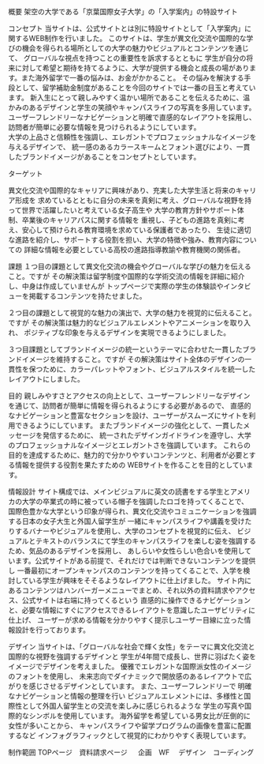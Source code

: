概要
架空の大学である「京葉国際女子大学」の「入学案内」の特設サイト

コンセプト
当サイトは、公式サイトとは別に特設サイトとして「入学案内」に関するWEB制作を行いました。
このサイトは、学生が異文化交流や国際的な学びの機会を得られる場所としての大学の魅力やビジュアルとコンテンツを通じて、
グローバルな視点を持つことの重要性を訴求するとともに
学生が自分の将来に対して希望と期待を持てるように、大学が提供する機会と成長の場があります。また海外留学で一番の悩みは、お金がかかること。
その悩みを解決する手段として、留学補助金制度があることを今回のサイトでは一番の目玉と考えています。
新入生にとって親しみやすく温かい場所であることを伝えるために、温かみのあるデザインと学生の笑顔やキャンパスライフの写真を多用しています。
ユーザーフレンドリーなナビゲーションと明確で直感的なレイアウトを採用し、訪問者が簡単に必要な情報を見つけられるようにしています。		
大学の上品さと信頼性を強調し、エレガントでプロフェッショナルなイメージを与えるデザインで、
統一感のあるカラースキームとフォント選びにより、一貫したブランドイメージがあることをコンセプトとしています。


ターゲット

異文化交流や国際的なキャリアに興味があり、充実した大学生活と将来のキャリア形成を
求めているとともに自分の未来を真剣に考え、グローバルな視野を持って世界で活躍したいと考えている女子高生や
大学の教育方針やサポート体制、卒業後のキャリアパスに関する情報を
重視し、子どもの進路を真剣に考え、安心して預けられる教育環境を求めている保護者であったり、
生徒に適切な進路を紹介し、サポートする役割を担い、大学の特徴や強み、教育内容についての
詳細な情報を必要としている高校の進路指導教諭や教育機関の関係者。	
	

課題
１つ目の課題として異文化交流の機会やグローバルな学びの魅力を伝えること。ですが
その解決策は留学制度や国際的な学術交流の情報を詳細に紹介し、中身は作成していませんが
トップページで実際の学生の体験談やインタビューを掲載するコンテンツを持たせました。


２つ目の課題として視覚的な魅力の演出で、大学の魅力を視覚的に伝えること。ですが
その解決策は魅力的なビジュアルエレメントやアニメーションを取り入れ、
ポジティブな印象を与えるデザインを実現できるようにしました。

３つ目課題としてブランドイメージの統一というテーマに合わせた一貫したブランドイメージを維持すること。ですが
その解決策はサイト全体のデザインの一貫性を保つために、カラーパレットやフォント、ビジュアルスタイルを統一したレイアウトにしました。


目的
親しみやすさとアクセスの向上として、ユーザーフレンドリーなデザインを通じて、訪問者が簡単に情報を得られるようにする必要があるので、
直感的なナビゲーションと豊富なセクションを設け、ユーザーがスムーズにサイトを利用できるようにしています。
またブランドイメージの強化として、一貫したメッセージを発信するために、
統一されたデザインガイドラインを遵守し、大学のプロフェッショナルなイメージとエレガントさを強調しています。
これらの目的を達成するために、魅力的で分かりやすいコンテンツと、利用者が必要とする情報を提供する役割を果たすための
WEBサイトを作ることを目的としています。

情報設計
サイト構成では、メインビジュアルに英文の読書をする学生とアメリカの大学の卒業式の時に被っている帽子を強調したロゴを持ってくることで、
国際色豊かな大学という印象が得られ、異文化交流やコミュニケーションを強調する日本の女子大生と外国人留学生が
一緒にキャンパスライフや講義を受けたりするバナーやビジュアルを使用し、大学のコンセプトを視覚的に伝え、
ビジュアルとテキストのバランスにて学生のキャンパスライフを楽しむ姿を強調するため、気品のあるデザインを採用し、
あしらいや女性らしい色合いを使用しています。公式サイトがある前提で、それだけでは判断できないコンテンツを提供し
一番最初にオープンキャンパスのコンテンツを持ってくることで、入学を検討している学生が興味をそそるようなレイアウトに仕上げました。
サイト内にあるコンテンツはハンバーガーメニューでまとめ、それ以外の資料請求やアクセス、公式サイトは右端に持ってくるという
直感的に操作できるナビゲーションと、必要な情報にすぐにアクセスできるレイアウトを意識したユーザビリティに仕上げ、
ユーザーが求める情報を分かりやすく提示しユーザー目線に立った情報設計を行っております。


デザイン
当サイトは、「グローバルな社会で輝く女性」をテーマに異文化交流と国際的な視野を強調するデザインと
学生が4年間で成長し、世界に羽ばたく姿をイメージでデザインを考えました。
優雅でエレガントな国際派女性のイメージのフォントを使用し、
未来志向でダイナミックで開放感のあるレイアウトで広がりを感じさせるデザインとしています。
また、ユーザーフレンドリーで 明確なナビゲーションと情報の整理を行い
ビジュアルエレメントには、多様性と国際性として外国人留学生との交流を楽しみに感じられるような
学生の写真や国際的なシンボルを使用しています。
海外留学を希望している男女比が圧倒的に女性が多いことから、
キャンパスライフや留学プログラムの画像を豊富に配置するなど
インフォグラフィックとして視覚的にわかりやすく表現しています。



制作範囲
TOPページ　資料請求ページ 　
企画　WF 　デザイン　コーディング
